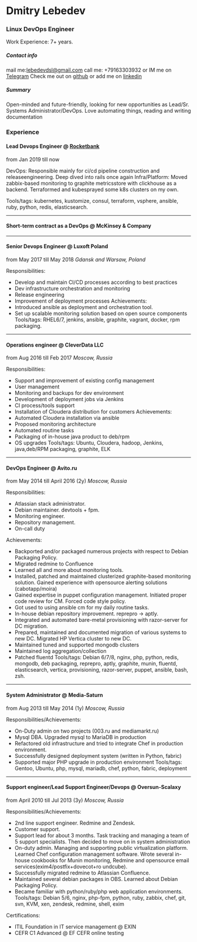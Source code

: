 # Dmitry Lebedev
### Linux DevOps Engineer
Work Experience: 7+ years.

##### Contact info
mail me:lebedevdsl@gmail.com
call me: +79163303932
or IM me on [Telegram](http://t.me/extraterrestr1al)
Check me out on [github](http://github.com/lebedevdsl) or add me on [linkedin](http://linkedin.com/in/lebedevd)


##### Summary
Open-minded and future-friendly, looking for new opportunities as Lead/Sr. Systems Administrator/DevOps. Love automating things, reading and writing documentation

### Experience
#### Lead Devops Engineer @ [Rocketbank](rocketbank.ru)
from Jan 2019 till now

DevOps: Responsible mainly for ci/cd pipeline construction and releaseengineering. Deep dived into rails once again
Infra/Platform: Moved zabbix-based monitoring to graphite metricsstore with clickhouse as a backend. Terraformed and kubesprayed some k8s clusters on my own.

Tools/tags: kubernetes, kustomize, consul, terraform, vsphere, ansible, ruby, python, redis, elasticsearch.

----------------------------------------------------------------

#### Short-term contract as a DevOps @ McKinsey & Company
----------------------------------------------------------------

#### Senior Devops Engineer @ Luxoft Poland
from May 2017 till May 2018
_Gdansk and Warsaw, Poland_

Responsibilities:
- Develop and maintain CI/CD processes according to best practices
- Dev infrastructure orchestration and monitoring
- Release engineering
- Improvement of deployment processes
Achievements:
- Introduced ansible as deployment and orchestration tool. 
- Set up scalable monitoring solution based on open source components
Tools/tags: RHEL6/7, jenkins, ansible, graphite, vagrant, docker, rpm packaging.

----------------------------------------------------------------

#### Operations engineer @ CleverData LLC
from Aug 2016 till Feb 2017
_Moscow, Russia_

Responsibilities:
- Support and improvement of existing config management
- User management
- Monitoring and backups for dev environment
- Development of deployment jobs via Jenkins
- CI process/tools support
- Installation of Cloudera distribution for customers
Achievements:
- Automated Cloudera installation via ansible
- Proposed monitoring architecture
- Automated routine tasks
- Packaging of in-house java product to deb/rpm
- OS upgrades
Tools/tags: Ubuntu, Cloudera, hadoop, Jenkins, java,deb/RPM packaging, graphite, ELK

----------------------------------------------------------------

#### DevOps Engineer @ Avito.ru
from May 2014 till April 2016 (2y)
_Moscow, Russia_

Responsibilities:
- Atlassian stack administrator.
- Debian maintainer. devtools + fpm.
- Monitoring engineer.
- Repository management.
- On-call duty

Achievements:
- Backported and/or packaged numerous projects with respect to Debian Packaging Policy. 
- Migrated redmine to Confluence
- Learned all and more about monitoring tools. 
- Installed, patched and maintained clusterized graphite-based monitoring solution. Gained experience with opensource alerting solutions (cabotapp/moira)
- Gained expertise in puppet configuration management. Initiated proper code review for CM. Forced code style policy.
- Got used to using ansible cm for my daily routine tasks.
- In-house debian repository improvement. reprepro -> aptly.
- Integrated and automated bare-metal provisioning with razor-server for DC migration.
- Prepared, maintained and documented migration of various systems to new DC. Migrated HP Vertica cluster to new DC.
- Maintained tuned and supported mongodb clusters
- Maintained log aggregation/collection
- Patched fluentd
Tools/tags: Debian 6/7/8, nginx, php, python, redis, mongodb, deb packaging, reprepro, aptly, graphite, munin, fluentd, elasticsearch, vertica, provisioning, razor-server, puppet, ansible, bash, zsh.

----------------------------------------------------------------

#### System Administrator @ Media-Saturn
from Aug 2013 till May 2014 (1y)
_Moscow, Russia_

Responsibilities/Achievements:
- On-Duty admin on two projects (003.ru and mediamarkt.ru)
- Mysql DBA. Upgraded mysql to MariaDB in production
- Refactored old infrastructure and tried to integrate Chef in production environment. 
- Successfully designed deployment system (written in Python, fabric)
- Supported major PHP upgrade in production environment
Tools/tags: Gentoo, Ubuntu, php, mysql, mariadb, chef, python, fabric, deployment

----------------------------------------------------------------

#### Support engineer/Lead Support Engineer/Devops @ Oversun-Scalaxy 
from April 2010 till Jul 2013 (3y)
_Moscow, Russia_

Responsibilities/Achievements:
- 2nd line support engineer. Redmine and Zendesk.
- Customer support. 
- Support lead for about 3 months. Task tracking and managing a team of 5 support specialists. Then decided to move on in system administration
- On-duty admin. Managing and supporting public virtualization platform. Learned Chef configuration management software. Wrote several in-house cookbooks for Munin monitoring, Redmine and opensource email services(exim4/postfix+dovecot+ro
undcube).
- Successfully migrated redmine to Atlassian Confluence. 
- Maintained several debian packages in OBS. Learned about Debian Packaging Policy.
- Became familiar with python/ruby/php web application environments.
Tools/tags: Debian 5/6, nginx, php-fpm, python, ruby, zabbix, chef, git, svn, KVM, xen, zendesk, redmine, shell, exim

Certifications:
- ITIL Foundation in IT service management @ EXIN
- CEFR C1 Advanced @ EF CEFR online testing
